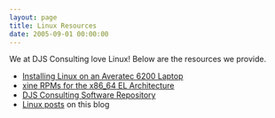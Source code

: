 ```yaml
---
layout: page
title: Linux Resources
date: 2005-09-01 00:00:00
---
```

We at DJS Consulting love Linux! Below are the resources we provide.

* [Installing Linux on an Averatec 6200 Laptop][averatec]
* [xine RPMs for the x86_64 EL Architecture][xine]
* [DJS Consulting Software Repository][repo]
* [Linux posts][posts] on this blog

[averatec]: /linux/installing-wbel4-rhel4-on-an-averatec-6200-laptop/
[xine]: /linux/xine-rpms-for-el-x86_64-architecture/
[repo]: //hosted.djs-consulting.com/software
[posts]: /category/linux/